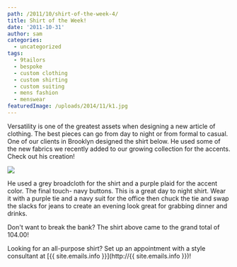 ```yaml
---
path: /2011/10/shirt-of-the-week-4/
title: Shirt of the Week!
date: '2011-10-31'
author: sam
categories:
  - uncategorized
tags:
  - 9tailors
  - bespoke
  - custom clothing
  - custom shirting
  - custom suiting
  - mens fashion
  - menswear
featuredImage: /uploads/2014/11/k1.jpg
---
```

Versatility is one of the greatest assets when designing a new article of clothing. The best pieces can go from day to night or from formal to casual. One of our clients in Brooklyn designed the shirt below. He used some of the new fabrics we recently added to our growing collection for the accents. Check out his creation!

[![](http://1.bp.blogspot.com/-EPyfzR-24Mw/Tqmzgcm8bNI/AAAAAAAAA6s/aWLUmKcBorg/s400/mballen_shirtoftheweek.jpg)](http://1.bp.blogspot.com/-EPyfzR-24Mw/Tqmzgcm8bNI/AAAAAAAAA6s/aWLUmKcBorg/s1600/mballen_shirtoftheweek.jpg)

He used a grey broadcloth for the shirt and a purple plaid for the accent color. The final touch- navy buttons. This is a great day to night shirt. Wear it with a purple tie and a navy suit for the office then chuck the tie and swap the slacks for jeans to create an evening look great for grabbing dinner and drinks.

Don't want to break the bank? The shirt above came to the grand total of 104.00!

Looking for an all-purpose shirt? Set up an appointment with a style consultant at [{{ site.emails.info }}](http://{{ site.emails.info }})!